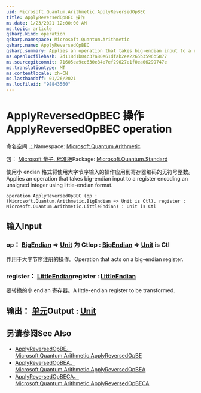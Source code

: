 ```yaml
---
uid: Microsoft.Quantum.Arithmetic.ApplyReversedOpBEC
title: ApplyReversedOpBEC 操作
ms.date: 1/23/2021 12:00:00 AM
ms.topic: article
qsharp.kind: operation
qsharp.namespace: Microsoft.Quantum.Arithmetic
qsharp.name: ApplyReversedOpBEC
qsharp.summary: Applies an operation that takes big-endian input to a register encoding an unsigned integer using little-endian format.
ms.openlocfilehash: 7d118d1b04c37a80e61dfab2ee2265b3596b5877
ms.sourcegitcommit: 71605ea9cc630e84e7ef29027e1f0ea06299747e
ms.translationtype: MT
ms.contentlocale: zh-CN
ms.lasthandoff: 01/26/2021
ms.locfileid: "98843560"
---
```

# <a name="applyreversedopbec-operation"></a><span data-ttu-id="98e08-102">ApplyReversedOpBEC 操作</span><span class="sxs-lookup"><span data-stu-id="98e08-102">ApplyReversedOpBEC operation</span></span>

<span data-ttu-id="98e08-103">命名空间 [：](xref:Microsoft.Quantum.Arithmetic)</span><span class="sxs-lookup"><span data-stu-id="98e08-103">Namespace: [Microsoft.Quantum.Arithmetic](xref:Microsoft.Quantum.Arithmetic)</span></span>

<span data-ttu-id="98e08-104">包： [Microsoft 量子. 标准版](https://nuget.org/packages/Microsoft.Quantum.Standard)</span><span class="sxs-lookup"><span data-stu-id="98e08-104">Package: [Microsoft.Quantum.Standard](https://nuget.org/packages/Microsoft.Quantum.Standard)</span></span>


<span data-ttu-id="98e08-105">使用小 endian 格式将使用大字节序输入的操作应用到寄存器编码的无符号整数。</span><span class="sxs-lookup"><span data-stu-id="98e08-105">Applies an operation that takes big-endian input to a register encoding an unsigned integer using little-endian format.</span></span>

```qsharp
operation ApplyReversedOpBEC (op : (Microsoft.Quantum.Arithmetic.BigEndian => Unit is Ctl), register : Microsoft.Quantum.Arithmetic.LittleEndian) : Unit is Ctl
```


## <a name="input"></a><span data-ttu-id="98e08-106">输入</span><span class="sxs-lookup"><span data-stu-id="98e08-106">Input</span></span>

### <a name="op--bigendian--unit--is-ctl"></a><span data-ttu-id="98e08-107">op： [BigEndian](xref:Microsoft.Quantum.Arithmetic.BigEndian) => [Unit](xref:microsoft.quantum.lang-ref.unit)  为 Ctl</span><span class="sxs-lookup"><span data-stu-id="98e08-107">op : [BigEndian](xref:Microsoft.Quantum.Arithmetic.BigEndian) => [Unit](xref:microsoft.quantum.lang-ref.unit)  is Ctl</span></span>

<span data-ttu-id="98e08-108">作用于大字节序注册的操作。</span><span class="sxs-lookup"><span data-stu-id="98e08-108">Operation that acts on a big-endian register.</span></span>


### <a name="register--littleendian"></a><span data-ttu-id="98e08-109">register： [LittleEndian](xref:Microsoft.Quantum.Arithmetic.LittleEndian)</span><span class="sxs-lookup"><span data-stu-id="98e08-109">register : [LittleEndian](xref:Microsoft.Quantum.Arithmetic.LittleEndian)</span></span>

<span data-ttu-id="98e08-110">要转换的小 endian 寄存器。</span><span class="sxs-lookup"><span data-stu-id="98e08-110">A little-endian register to be transformed.</span></span>



## <a name="output--unit"></a><span data-ttu-id="98e08-111">输出： [单元](xref:microsoft.quantum.lang-ref.unit)</span><span class="sxs-lookup"><span data-stu-id="98e08-111">Output : [Unit](xref:microsoft.quantum.lang-ref.unit)</span></span>



## <a name="see-also"></a><span data-ttu-id="98e08-112">另请参阅</span><span class="sxs-lookup"><span data-stu-id="98e08-112">See Also</span></span>

- [<span data-ttu-id="98e08-113">ApplyReversedOpBE。</span><span class="sxs-lookup"><span data-stu-id="98e08-113">Microsoft.Quantum.Arithmetic.ApplyReversedOpBE</span></span>](xref:Microsoft.Quantum.Arithmetic.ApplyReversedOpBE)
- [<span data-ttu-id="98e08-114">ApplyReversedOpBEA。</span><span class="sxs-lookup"><span data-stu-id="98e08-114">Microsoft.Quantum.Arithmetic.ApplyReversedOpBEA</span></span>](xref:Microsoft.Quantum.Arithmetic.ApplyReversedOpBEA)
- [<span data-ttu-id="98e08-115">ApplyReversedOpBECA。</span><span class="sxs-lookup"><span data-stu-id="98e08-115">Microsoft.Quantum.Arithmetic.ApplyReversedOpBECA</span></span>](xref:Microsoft.Quantum.Arithmetic.ApplyReversedOpBECA)